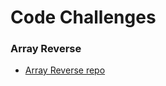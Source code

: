 
# Code Challenges

### Array Reverse
* [Array Reverse repo](https://github.com/shiratap/data-structures-and-algorithms/tree/master/code-challenges/401/arrayReverse)
